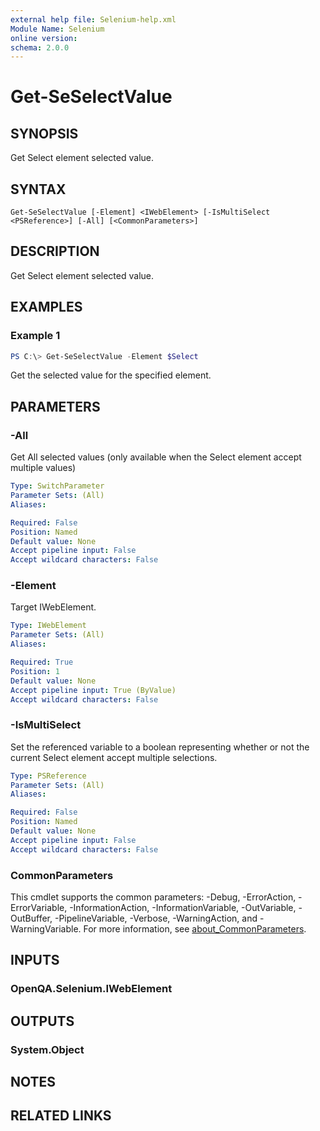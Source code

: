 ```yaml
---
external help file: Selenium-help.xml
Module Name: Selenium
online version:
schema: 2.0.0
---
```


# Get-SeSelectValue

## SYNOPSIS
Get Select element selected value.

## SYNTAX

```
Get-SeSelectValue [-Element] <IWebElement> [-IsMultiSelect <PSReference>] [-All] [<CommonParameters>]
```

## DESCRIPTION
Get Select element selected value.

## EXAMPLES

### Example 1
```powershell
PS C:\> Get-SeSelectValue -Element $Select
```

Get the selected value for the specified element.

## PARAMETERS

### -All
Get All selected values (only available when the Select element accept multiple values)

```yaml
Type: SwitchParameter
Parameter Sets: (All)
Aliases:

Required: False
Position: Named
Default value: None
Accept pipeline input: False
Accept wildcard characters: False
```

### -Element
Target IWebElement.

```yaml
Type: IWebElement
Parameter Sets: (All)
Aliases:

Required: True
Position: 1
Default value: None
Accept pipeline input: True (ByValue)
Accept wildcard characters: False
```

### -IsMultiSelect
Set the referenced variable to a boolean representing whether or not the current Select element accept multiple selections.

```yaml
Type: PSReference
Parameter Sets: (All)
Aliases:

Required: False
Position: Named
Default value: None
Accept pipeline input: False
Accept wildcard characters: False
```

### CommonParameters
This cmdlet supports the common parameters: -Debug, -ErrorAction, -ErrorVariable, -InformationAction, -InformationVariable, -OutVariable, -OutBuffer, -PipelineVariable, -Verbose, -WarningAction, and -WarningVariable. For more information, see [about_CommonParameters](http://go.microsoft.com/fwlink/?LinkID=113216).

## INPUTS

### OpenQA.Selenium.IWebElement

## OUTPUTS

### System.Object
## NOTES

## RELATED LINKS
